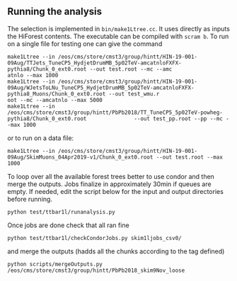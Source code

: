 ## Running the analysis

The selection is implemented in `bin/make1Ltree.cc`.
It uses directly as inputs the HiForest contents.
The executable can be compiled with `scram b`.
To run on a single file for testing one  can give the command
```
make1Ltree --in /eos/cms/store/cmst3/group/hintt/HIN-19-001-09Aug/TTJets_TuneCP5_HydjetDrumMB_5p02TeV-amcatnloFXFX-pythia8/Chunk_0_ext0.root --out test.root --mc --amc
atnlo --max 1000
make1Ltree --in /eos/cms/store/cmst3/group/hintt/HIN-19-001-09Aug/WJetsToLNu_TuneCP5_HydjetDrumMB_5p02TeV-amcatnloFXFX-pythia8_Muons/Chunk_0_ext0.root --out test_wmu.r
oot --mc --amcatnlo --max 5000
make1Ltree --in /eos/cms/store/cmst3/group/hintt/PbPb2018/TT_TuneCP5_5p02TeV-powheg-pythia8/Chunk_0_ext0.root               --out test_pp.root --pp --mc --max 1000
```
or to run on a data file:
```
make1Ltree --in /eos/cms/store/cmst3/group/hintt/HIN-19-001-09Aug/SkimMuons_04Apr2019-v1/Chunk_0_ext0.root --out test.root --max 1000
```

To loop over all the available forest trees better to use condor and then merge the outputs.
Jobs finalize in approximately 30min if queues are empty.
If needed, edit the script below for the input and output directories before running.
```
python test/ttbar1l/runanalysis.py
```

Once jobs are done check that all ran fine
```
python test/ttbar1l/checkCondorJobs.py skim1ljobs_csv0/
```
and merge the outputs (hadds all the chunks according to the tag defined)
```
python scripts/mergeOutputs.py /eos/cms/store/cmst3/group/hintt/PbPb2018_skim9Nov_loose
```
